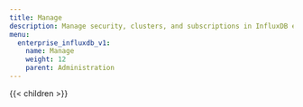 ```yaml
---
title: Manage
description: Manage security, clusters, and subscriptions in InfluxDB enterprise.
menu:
  enterprise_influxdb_v1:
    name: Manage
    weight: 12
    parent: Administration
---
```


{{< children >}}
